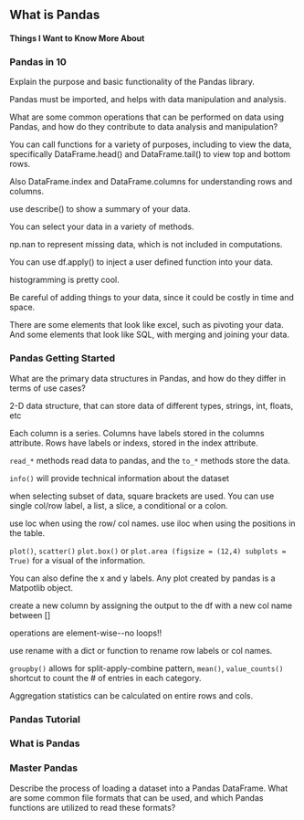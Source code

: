 ## What is Pandas

#### Things I Want to Know More About



### Pandas in 10

Explain the purpose and basic functionality of the Pandas library.

Pandas must be imported, and helps with data manipulation and analysis. 


What are some common operations that can be performed on data using Pandas, and how do they contribute to data analysis and manipulation?

You can call functions for a variety of purposes, including to view the data, specifically DataFrame.head() and DataFrame.tail() to view top and bottom rows. 

Also DataFrame.index and DataFrame.columns for understanding rows and columns. 

use describe() to show a summary of your data. 

You can select your data in a variety of methods. 

np.nan to represent missing data, which is not included in computations. 

You can use df.apply() to inject a user defined function into your data. 

histogramming is pretty cool. 

Be careful of adding things to your data, since it could be costly in time and space. 

There are some elements that look like excel, such as pivoting your data. And some elements that look like SQL, with merging and joining your data. 


### Pandas Getting Started

What are the primary data structures in Pandas, and how do they differ in terms of use cases?

2-D data structure, that can store data of different types, strings, int, floats, etc

Each column is a series. Columns have labels stored in the columns attribute.  Rows have labels or indexs, stored in the index attribute.  

`read_*` methods read data to pandas, and the `to_*` methods store the data. 

`info()` will provide technical information about the dataset

when selecting subset of data, square brackets are used. You can use single col/row label, a list, a slice, a conditional or a colon. 

use loc when using the row/ col names.   use iloc when using the positions in the table. 

`plot()`, `scatter()` `plot.box()` or `plot.area (figsize = (12,4) subplots = True)` for a  visual of the information. 

You can also define the x and y labels. Any plot created by pandas is a Matpotlib object. 

create a new column by assigning the output to the df with a new col name between []

operations are element-wise--no loops!!

use rename with a dict or function to rename row labels or col names. 

`groupby()` allows for split-apply-combine pattern, `mean()`, `value_counts()` shortcut to count the # of entries in each category.  

Aggregation statistics can be calculated on entire rows and cols.  


### Pandas Tutorial


### What is Pandas


### Master Pandas






Describe the process of loading a dataset into a Pandas DataFrame. What are some common file formats that can be used, and which Pandas functions are utilized to read these formats?